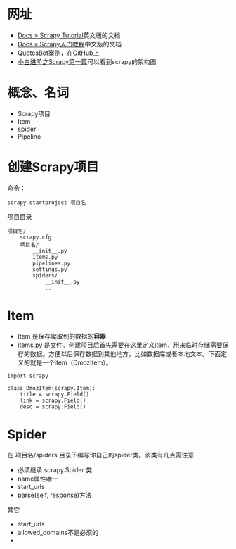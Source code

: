 # 网址
- [Docs » Scrapy Tutorial](https://docs.scrapy.org/en/latest/intro/tutorial.html)英文版的文档
- [Docs » Scrapy入门教程](http://scrapy-chs.readthedocs.io/zh_CN/0.24/intro/tutorial.html)中文版的文档
- [QuotesBot](https://github.com/scrapy/quotesbot)案例，在GitHub上
- [小白进阶之Scrapy第一篇](https://cuiqingcai.com/3472.html)可以看到scrapy的架构图
# 概念、名词
- Scrapy项目
- Item
- spider
- Pipeline
# 创建Scrapy项目
命令：
```
scrapy startproject 项目名
```
项目目录
```
项目名/
    scrapy.cfg
    项目名/
        __init__.py
        items.py
        pipelines.py
        settings.py
        spiders/
            __init__.py
            ...
```
# Item
- Item 是保存爬取到的数据的**容器**<br/>
- items.py 是文件。创建项目后首先需要在这里定义item，用来临时存储需要保存的数据。方便以后保存数据到其他地方，比如数据库或者本地文本。下面定义的就是一个item（DmozItem）。
```
import scrapy

class DmozItem(scrapy.Item):
    title = scrapy.Field()
    link = scrapy.Field()
    desc = scrapy.Field()
```
# Spider

在 项目名/spiders 目录下编写你自己的spider类。该类有几点需注意
- 必须继承 scrapy.Spider 类
- name属性唯一
- start_urls
- parse(self, response)方法

其它
- start_urls
- allowed_domains不是必须的
- 
